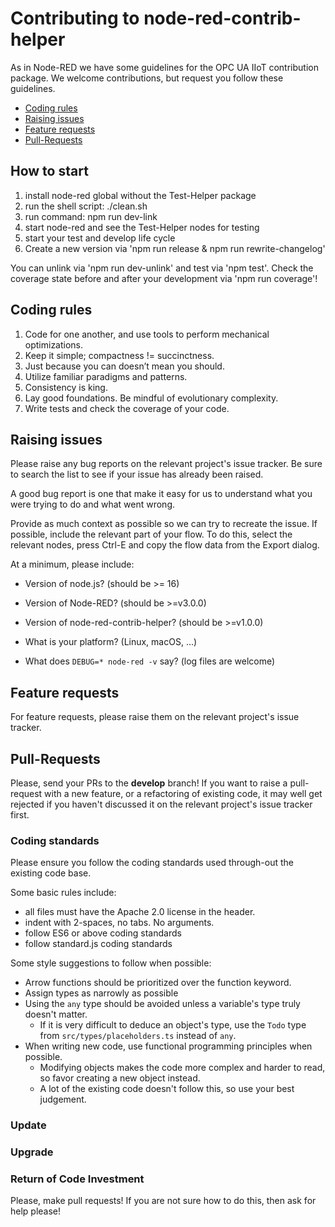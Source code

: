 # Contributing to node-red-contrib-helper

As in Node-RED we have some guidelines for the OPC UA IIoT contribution package.
We welcome contributions, but request you follow these guidelines.

 - [Coding rules](#coding-rules)
 - [Raising issues](#raising-issues)
 - [Feature requests](#feature-requests)
 - [Pull-Requests](#pull-requests)

## How to start

1. install node-red global without the Test-Helper package
2. run the shell script:  ./clean.sh
3. run command: npm run dev-link
4. start node-red and see the Test-Helper nodes for testing
5. start your test and develop life cycle
6. Create a new version via 'npm run release & npm run rewrite-changelog'

You can unlink via 'npm run dev-unlink' and test via 'npm test'.
Check the coverage state before and after your development via 'npm run coverage'!

## Coding rules

1. Code for one another, and use tools to perform mechanical optimizations.
2. Keep it simple; compactness != succinctness.
3. Just because you can doesn’t mean you should.
4. Utilize familiar paradigms and patterns.
5. Consistency is king.
6. Lay good foundations. Be mindful of evolutionary complexity.
7. Write tests and check the coverage of your code.

## Raising issues

Please raise any bug reports on the relevant project's issue tracker.
Be sure to search the list to see if your issue has already been raised.

A good bug report is one that make it easy for us to understand what you were
trying to do and what went wrong.

Provide as much context as possible so we can try to recreate the issue.
If possible, include the relevant part of your flow. To do this, select the
relevant nodes, press Ctrl-E and copy the flow data from the Export dialog.

At a minimum, please include:

 - Version of node.js? (should be >= 16)
 - Version of Node-RED? (should be >=v3.0.0)
 - Version of node-red-contrib-helper? (should be >=v1.0.0)
 
 - What is your platform? (Linux, macOS, ...)
 - What does `DEBUG=* node-red -v` say? (log files are welcome)

## Feature requests

For feature requests, please raise them on the relevant project's issue tracker.

## Pull-Requests

Please, send your PRs to the **develop** branch!
If you want to raise a pull-request with a new feature, or a refactoring
of existing code, it may well get rejected if you haven't discussed it on the relevant project's issue tracker first.

### Coding standards

Please ensure you follow the coding standards used through-out the existing code base.

Some basic rules include:

 - all files must have the Apache 2.0 license in the header.
 - indent with 2-spaces, no tabs. No arguments.
 - follow ES6 or above coding standards
 - follow standard.js coding standards
 
Some style suggestions to follow when possible:

- Arrow functions should be prioritized over the function keyword.
- Assign types as narrowly as possible
- Using the `any` type should be avoided unless a variable's type truly doesn't matter.
  - If it is very difficult to deduce an object's type, use the `Todo` type from `src/types/placeholders.ts` instead of `any`.
- When writing new code, use functional programming principles when possible.
  - Modifying objects makes the code more complex and harder to read, so favor creating a new object instead.
  - A lot of the existing code doesn't follow this, so use your best judgement. 

### Update

### Upgrade

### Return of Code Investment

Please, make pull requests!
If you are not sure how to do this, then ask for help please!

